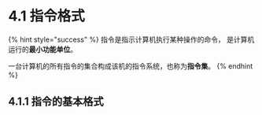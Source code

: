 # 4.1 指令格式

{% hint style="success" %}
指令是指示计算机执行某种操作的命令， 是计算机运行的**最小功能单位**。 

一台计算机的所有指令的集合构成该机的指令系统，也称为**指令集**。
{% endhint %}

## 4.1.1 指令的基本格式

